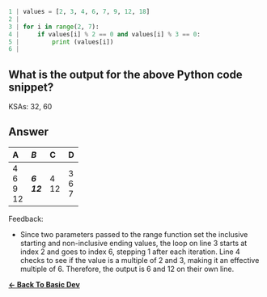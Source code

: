 ```python
1 | values = [2, 3, 4, 6, 7, 9, 12, 18]
2 | 
3 | for i in range(2, 7):
4 |     if values[i] % 2 == 0 and values[i] % 3 == 0:
5 |         print (values[i])
6 | 
```

## What is the output for the above Python code snippet?

KSAs: 32, 60

## Answer
| A | ***B*** | C | D |
| :--- | :--- | :--- | :--- |
| 4<br>6<br>9<br>12 | ***6<br>12*** | 4<br>12 | 3<br>6<br>7 |


Feedback:

- Since two parameters passed to the range function set the inclusive starting and non-inclusive ending values, the loop on line 3 starts at index 2 and goes to index 6, stepping 1 after each iteration. Line 4 checks to see if the value is a multiple of 2 and 3, making it an effective multiple of 6. Therefore, the output is 6 and 12 on their own line.

[**<- Back To Basic Dev**](../../../Basic_Dev.md)

